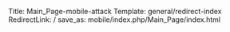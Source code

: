 Title: Main_Page-mobile-attack
Template: general/redirect-index
RedirectLink: /
save_as: mobile/index.php/Main_Page/index.html